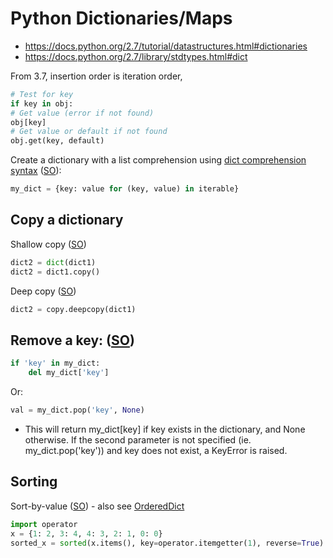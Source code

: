 # Python Dictionaries/Maps

* <https://docs.python.org/2.7/tutorial/datastructures.html#dictionaries>
* <https://docs.python.org/2.7/library/stdtypes.html#dict>

From 3.7, insertion order is iteration order,

```python
# Test for key
if key in obj:
# Get value (error if not found)
obj[key]
# Get value or default if not found
obj.get(key, default)
```

Create a dictionary with a list comprehension using [dict comprehension syntax](https://www.python.org/dev/peps/pep-0274/) ([SO](https://stackoverflow.com/a/1747827/125246)):

```python
my_dict = {key: value for (key, value) in iterable}
```

## Copy a dictionary

Shallow copy ([SO](https://stackoverflow.com/a/2465932/125246))

```python
dict2 = dict(dict1)
dict2 = dict1.copy()
```

Deep copy ([SO](https://stackoverflow.com/a/2465951))

```python
dict2 = copy.deepcopy(dict1)
```

## Remove a key: ([SO](https://stackoverflow.com/a/11277439/125246))

```python
if 'key' in my_dict:
    del my_dict['key']
```

Or:

```python
val = my_dict.pop('key', None)
```
    
* This will return my_dict[key] if key exists in the dictionary, and None otherwise. If the second parameter is not specified (ie. my_dict.pop('key')) and key does not exist, a KeyError is raised.

## Sorting

Sort-by-value ([SO](https://stackoverflow.com/a/613218/125246)) - also see [OrderedDict](https://docs.python.org/3/library/collections.html#ordereddict-examples-and-recipes)
```python
import operator
x = {1: 2, 3: 4, 4: 3, 2: 1, 0: 0}
sorted_x = sorted(x.items(), key=operator.itemgetter(1), reverse=True)
```

